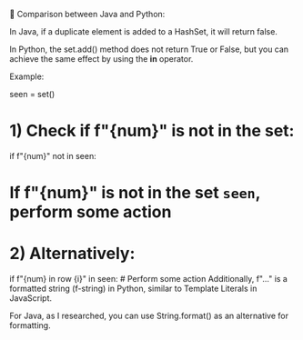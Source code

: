 📌 Comparison between Java and Python:

In Java, if a duplicate element is added to a HashSet, it will return false.

In Python, the set.add() method does not return True or False, but you can achieve the same effect by using the **in** operator.

Example:

seen = set()

# 1) Check if f"{num}" is not in the set:

if f"{num}" not in seen:  
 # If f"{num}" is not in the set `seen`, perform some action

# 2) Alternatively:

if f"{num} in row {i}" in seen: # Perform some action
Additionally, f"..." is a formatted string (f-string) in Python, similar to Template Literals in JavaScript.

For Java, as I researched, you can use String.format() as an alternative for formatting.

